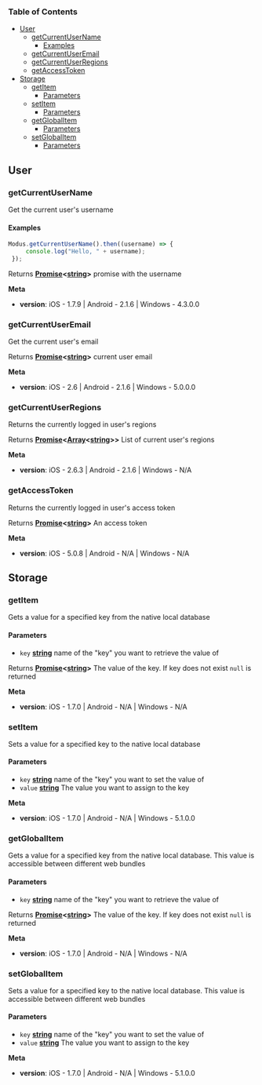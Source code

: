 <!-- Generated by documentation.js. Update this documentation by updating the source code. -->

### Table of Contents

-   [User][1]
    -   [getCurrentUserName][2]
        -   [Examples][3]
    -   [getCurrentUserEmail][4]
    -   [getCurrentUserRegions][5]
    -   [getAccessToken][6]
-   [Storage][7]
    -   [getItem][8]
        -   [Parameters][9]
    -   [setItem][10]
        -   [Parameters][11]
    -   [getGlobalItem][12]
        -   [Parameters][13]
    -   [setGlobalItem][14]
        -   [Parameters][15]

## User

### getCurrentUserName

Get the current user's username

#### Examples

```javascript
Modus.getCurrentUserName().then((username) => {
     console.log("Hello, " + username);
 });
```

Returns **[Promise][16]&lt;[string][17]>** promise with the username

**Meta**

-   **version**: iOS - 1.7.9  | Android - 2.1.6  |  Windows - 4.3.0.0

### getCurrentUserEmail

Get the current user's email

Returns **[Promise][16]&lt;[string][17]>** current user email

**Meta**

-   **version**: iOS - 2.6  | Android - 2.1.6  |  Windows - 5.0.0.0

### getCurrentUserRegions

Returns the currently logged in user's regions

Returns **[Promise][16]&lt;[Array][18]&lt;[string][17]>>** List of current user's regions

**Meta**

-   **version**: iOS - 2.6.3  | Android - 2.1.6  |  Windows - N/A

### getAccessToken

Returns the currently logged in user's access token

Returns **[Promise][16]&lt;[string][17]>** An access token

**Meta**

-   **version**: iOS - 5.0.8  | Android - N/A  |  Windows - N/A

## Storage

### getItem

Gets a value for a specified key from the native local database

#### Parameters

-   `key` **[string][17]** name of the "key" you want to retrieve the value of

Returns **[Promise][16]&lt;[string][17]>** The value of the key. If key does not exist `null` is returned

**Meta**

-   **version**: iOS - 1.7.0  | Android - N/A  |  Windows - N/A

### setItem

Sets a value for a specified key to the native local database

#### Parameters

-   `key` **[string][17]** name of the "key" you want to set the value of
-   `value` **[string][17]** The value you want to assign to the key

**Meta**

-   **version**: iOS - 1.7.0  | Android - N/A  |  Windows - 5.1.0.0

### getGlobalItem

Gets a value for a specified key from the native local database. This value is accessible between different web bundles

#### Parameters

-   `key` **[string][17]** name of the "key" you want to retrieve the value of

Returns **[Promise][16]&lt;[string][17]>** The value of the key. If key does not exist `null` is returned

**Meta**

-   **version**: iOS - 1.7.0  | Android - N/A  |  Windows - N/A

### setGlobalItem

Sets a value for a specified key to the native local database. This value is accessible between different web bundles

#### Parameters

-   `key` **[string][17]** name of the "key" you want to set the value of
-   `value` **[string][17]** The value you want to assign to the key

**Meta**

-   **version**: iOS - 1.7.0  | Android - N/A  |  Windows - 5.1.0.0

[1]: #user

[2]: #getcurrentusername

[3]: #examples

[4]: #getcurrentuseremail

[5]: #getcurrentuserregions

[6]: #getaccesstoken

[7]: #storage

[8]: #getitem

[9]: #parameters

[10]: #setitem

[11]: #parameters-1

[12]: #getglobalitem

[13]: #parameters-2

[14]: #setglobalitem

[15]: #parameters-3

[16]: https://developer.mozilla.org/docs/Web/JavaScript/Reference/Global_Objects/Promise

[17]: https://developer.mozilla.org/docs/Web/JavaScript/Reference/Global_Objects/String

[18]: https://developer.mozilla.org/docs/Web/JavaScript/Reference/Global_Objects/Array
